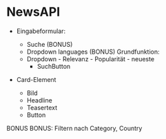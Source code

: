 # NewsAPI

- Eingabeformular:

  - Suche (BONUS)
  - Dropdown languages (BONUS)
    Grundfunktion:
  - Dropdown - Relevanz - Popularität - neueste
    <!--
    relevancy
    popularity
    publishedAt
    -->
    - SuchButton

- Card-Element
  - Bild
  - Headline
  - Teasertext
  - Button

BONUS BONUS: Filtern nach Category, Country

<!-- TODO: No Matches found -->
